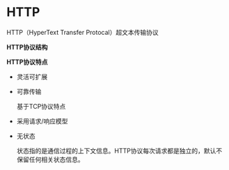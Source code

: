 # HTTP 

HTTP（HyperText Transfer Protocal）超文本传输协议

**HTTP协议结构**

**HTTP协议特点**
- 灵活可扩展
- 可靠传输

  基于TCP协议特点
- 采用请求/响应模型
- 无状态

  状态指的是通信过程的上下文信息。HTTP协议每次请求都是独立的，默认不保留任何相关状态信息。    

